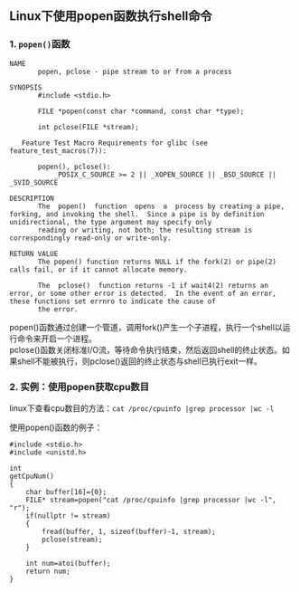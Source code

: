 
## Linux下使用popen函数执行shell命令

### 1. `popen()`函数

```
NAME
       popen, pclose - pipe stream to or from a process

SYNOPSIS
       #include <stdio.h>

       FILE *popen(const char *command, const char *type);

       int pclose(FILE *stream);

   Feature Test Macro Requirements for glibc (see feature_test_macros(7)):

       popen(), pclose():
           _POSIX_C_SOURCE >= 2 || _XOPEN_SOURCE || _BSD_SOURCE || _SVID_SOURCE

DESCRIPTION
       The  popen()  function  opens  a  process by creating a pipe, forking, and invoking the shell.  Since a pipe is by definition unidirectional, the type argument may specify only
       reading or writing, not both; the resulting stream is correspondingly read-only or write-only.
       
RETURN VALUE
       The popen() function returns NULL if the fork(2) or pipe(2) calls fail, or if it cannot allocate memory.

       The  pclose()  function returns -1 if wait4(2) returns an error, or some other error is detected.  In the event of an error, these functions set errnro to indicate the cause of
       the error.
```

popen()函数通过创建一个管道，调用fork()产生一个子进程，执行一个shell以运行命令来开启一个进程。  
pclose()函数关闭标准I/O流，等待命令执行结束，然后返回shell的终止状态。如果shell不能被执行，则pclose()返回的终止状态与shell已执行exit一样。

### 2. 实例：使用popen获取cpu数目
linux下查看cpu数目的方法：`cat /proc/cpuinfo |grep processor |wc -l`

使用popen()函数的例子：
```
#include <stdio.h>
#include <unistd.h>

int
getCpuNum()
{
    char buffer[16]={0};
    FILE* stream=popen("cat /proc/cpuinfo |grep processor |wc -l", "r");
    if(nullptr != stream)
    {
        fread(buffer, 1, sizeof(buffer)-1, stream);
        pclose(stream);
    }

    int num=atoi(buffer);
    return num;
}
```
